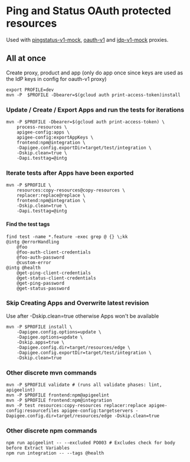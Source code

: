 # Ping and Status OAuth protected resources
Used with [pingstatus-v1-mock](../pingstatus-v1-mock/README.md), [oauth-v1](../oauth-v1/README.md) and [idp-v1-mock](../idp-v1-mock/README.md) proxies.

## All at once
Create proxy, product and app (only do app once since keys are used as the IdP keys in config for oauth-v1 proxy)
```
export PROFILE=dev
mvn -P  $PROFILE -Dbearer=$(gcloud auth print-access-token)install
```

### Update / Create / Export Apps and run the tests for iterations
```
mvn -P $PROFILE -Dbearer=$(gcloud auth print-access-token) \
    process-resources \
    apigee-config:apps \
    apigee-config:exportAppKeys \
    frontend:npm@integration \
    -Dapigee.config.exportDir=target/test/integration \
    -Dskip.clean=true \
    -Dapi.testtag=@intg
```

### Iterate tests after Apps have been exported
```
mvn -P $PROFILE \
    resources:copy-resources@copy-resources \
    replacer:replace@replace \
    frontend:npm@integration \
    -Dskip.clean=true \
    -Dapi.testtag=@intg
```

#### Find the test tags
```
find test -name *.feature -exec grep @ {} \;kk
@intg @errorHandling
    @foo
    @foo-auth-client-credentials
    @foo-auth-password
    @custom-error
@intg @health
    @get-ping-client-credentials
    @get-status-client-credentials
    @get-ping-password
    @get-status-password
```

### Skip Creating Apps and Overwrite latest revision
Use after -Dskip.clean=true otherwise Apps won't be available
```
mvn -P $PROFILE install \
    -Dapigee.config.options=update \
    -Dapigee.options=update \
    -Dskip.apps=true \
    -Dapigee.config.dir=target/resources/edge \
    -Dapigee.config.exportDir=target/test/integration \
    -Dskip.clean=true
```

### Other discrete mvn commands
```
mvn -P $PROFILE validate # (runs all validate phases: lint, apigeelint)
mvn -P $PROFILE frontend:npm@apigeelint
mvn -P $PROFILE frontend:npm@integration
mvn -P test resources:copy-resources replacer:replace apigee-config:resourcefiles apigee-config:targetservers -Dapigee.config.dir=target/resources/edge -Dskip.clean=true 
```

### Other discrete npm commands
```
npm run apigeelint -- --excluded PO003 # Excludes check for body before Extract Variables
npm run integration -- --tags @health
```
